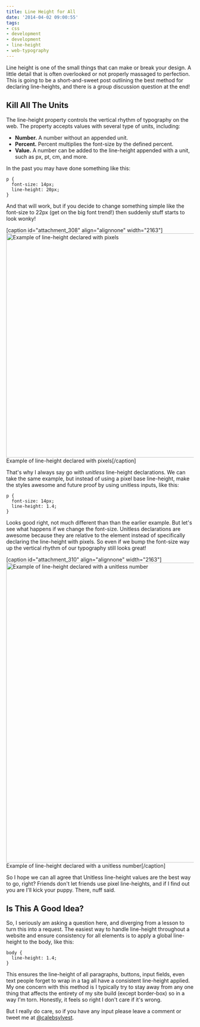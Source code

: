 ```yaml
---
title: Line Height for All
date: '2014-04-02 09:00:55'
tags:
- css
- development
- development
- line-height
- web-typography
---
```


Line height is one of the small things that can make or break your design. A little detail that is often overlooked or not properly massaged to perfection. This is going to be a short-and-sweet post outlining the best method for declaring line-heights, and there is a group discussion question at the end!
<!--more-->

<h2>Kill All The Units</h2>

The line-height property controls the vertical rhythm of typography on the web. The property accepts values with several type of units, including:

<ul>
<li><strong>Number.</strong> A number without an appended unit.</li>
<li><strong>Percent.</strong> Percent multiplies the font-size by the defined percent. </li>
<li><strong>Value.</strong> A number can be added to the line-height appended with a unit, such as px, pt, cm, and more.</li>
</ul>

In the past you may have done something like this:

<pre><code>p {
  font-size: 14px;
  line-height: 20px;
}
</code></pre>

And that will work, but if you decide to change something simple like the font-size to 22px (get on the big font trend!) then suddenly stuff starts to look wonky!

[caption id="attachment_308" align="alignnone" width="2163"]<img src="http://calebsylvest.com/blog/wp-content/uploads/2014/04/line-height-01.png" alt="Example of line-height declared with pixels" width="2163" height="601" class="size-full wp-image-308" /> Example of line-height declared with pixels[/caption]

That's why I always say go with <em>unitless</em> line-height declarations. We can take the same example, but instead of using a pixel base line-height, make the styles awesome and future proof by using unitless inputs, like this:

<pre><code>p {
  font-size: 14px;
  line-height: 1.4;
}
</code></pre>

Looks good right, not much different than than the earlier example. But let's see what happens if we change the font-size. Unitless declarations are awesome because they are relative to the element instead of specifically declaring the line-height with pixels. So even if we bump the font-size way up the vertical rhythm of our typography still looks great!

[caption id="attachment_310" align="alignnone" width="2163"]<img src="http://calebsylvest.com/blog/wp-content/uploads/2014/04/line-height-02.png" alt="Example of line-height declared with a unitless number" width="2163" height="804" class="size-full wp-image-310" /> Example of line-height declared with a unitless number[/caption]

So I hope we can all agree that Unitless line-height values are the best way to go, right? Friends don't let friends use pixel line-heights, and if I find out you are I'll kick your puppy. There, nuff said.

<h2>Is This A Good Idea?</h2>

So, I seriously am asking a question here, and diverging from a lesson to turn this into a request. The easiest way to handle line-height throughout a website and ensure consistency for all elements is to apply a global line-height to the body, like this:

<pre><code>body {
  line-height: 1.4;
}
</code></pre>

This ensures the line-height of all paragraphs, buttons, input fields, even text people forget to wrap in a tag all have a consistent line-height applied. My one concern with this method is I typically try to stay away from any one thing that affects the entirety of my site build (except border-box) so in a way I'm torn. Honestly, it feels so right I don't care if it's wrong.

But I really do care, so if you have any input please leave a comment or tweet me at <a href="https://twitter.com/calebsylvest">@calebsylvest</a>.
